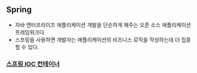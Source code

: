 ## Spring 
* 자바 엔터프라이즈 애플리케이션 개발을 단순하게 해주는 오픈 소스 애플리케이션 프레임워크다
* 스프링을 사용하면 개발자는 애플리케이션의 비즈니스 로직을 작성하는데 더 집중할 수 있다.

### [스프링 IOC 컨테이너](https://github.com/Jung-MinGi/TIL/blob/main/Spring/IOC%20%EC%BB%A8%ED%85%8C%EC%9D%B4%EB%84%88.md)

